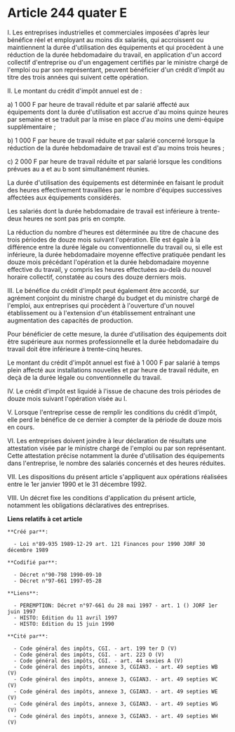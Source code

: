 # Article 244 quater E

I. Les entreprises industrielles et commerciales imposées d'après leur bénéfice réel et employant au moins dix salariés, qui
accroissent ou maintiennent la durée d'utilisation des équipements et qui procèdent à une réduction de la durée hebdomadaire
du travail, en application d'un accord collectif d'entreprise ou d'un engagement certifiés par le ministre chargé de l'emploi
ou par son représentant, peuvent bénéficier d'un crédit d'impôt au titre des trois années qui suivent cette opération.

II. Le montant du crédit d'impôt annuel est de :

a) 1 000 F par heure de travail réduite et par salarié affecté aux équipements dont la durée d'utilisation est accrue d'au
moins quinze heures par semaine et se traduit par la mise en place d'au moins une demi-équipe supplémentaire ;

b) 1 000 F par heure de travail réduite et par salarié concerné lorsque la réduction de la durée hebdomadaire de travail est
d'au moins trois heures ;

c) 2 000 F par heure de travail réduite et par salarié lorsque les conditions prévues au a et au b sont simultanément
réunies.

La durée d'utilisation des équipements est déterminée en faisant le produit des heures effectivement travaillées par le
nombre d'équipes successives affectées aux équipements considérés.

Les salariés dont la durée hebdomadaire de travail est inférieure à trente-deux heures ne sont pas pris en compte.

La réduction du nombre d'heures est déterminée au titre de chacune des trois périodes de douze mois suivant l'opération. Elle
est égale à la différence entre la durée légale ou conventionnelle du travail ou, si elle est inférieure, la durée
hebdomadaire moyenne effective pratiquée pendant les douze mois précédant l'opération et la durée hebdomadaire moyenne
effective du travail, y compris les heures effectuées au-delà du nouvel horaire collectif, constatée au cours des douze
derniers mois.

III. Le bénéfice du crédit d'impôt peut également être accordé, sur agrément conjoint du ministre chargé du budget et du
ministre chargé de l'emploi, aux entreprises qui procèdent à l'ouverture d'un nouvel établissement ou à l'extension d'un
établissement entraînant une augmentation des capacités de production.

Pour bénéficier de cette mesure, la durée d'utilisation des équipements doit être supérieure aux normes professionnelle et la
durée hebdomadaire du travail doit être inférieure à trente-cinq heures.

Le montant du crédit d'impôt annuel est fixé à 1 000 F par salarié à temps plein affecté aux installations nouvelles et par
heure de travail réduite, en deçà de la durée légale ou conventionnelle du travail.

IV. Le crédit d'impôt est liquidé à l'issue de chacune des trois périodes de douze mois suivant l'opération visée au I.

V. Lorsque l'entreprise cesse de remplir les conditions du crédit d'impôt, elle perd le bénéfice de ce dernier à compter de
la période de douze mois en cours.

VI. Les entreprises doivent joindre à leur déclaration de résultats une attestation visée par le ministre chargé de l'emploi
ou par son représentant. Cette attestation précise notamment la durée d'utilisation des équipements dans l'entreprise, le
nombre des salariés concernés et des heures réduites.

VII. Les dispositions du présent article s'appliquent aux opérations réalisées entre le 1er janvier 1990 et le 31 décembre
1992.

VIII. Un décret fixe les conditions d'application du présent article, notamment les obligations déclaratives des entreprises.

**Liens relatifs à cet article**

	**Créé par**:

	  - Loi n°89-935 1989-12-29 art. 121 Finances pour 1990 JORF 30 décembre 1989

	**Codifié par**:

	  - Décret n°90-798 1990-09-10
	  - Décret n°97-661 1997-05-28

	**Liens**:

	  - PEREMPTION: Décret n°97-661 du 28 mai 1997 - art. 1 () JORF 1er juin 1997
	  - HISTO: Edition du 11 avril 1997
	  - HISTO: Edition du 15 juin 1990

	**Cité par**:

	  - Code général des impôts, CGI. - art. 199 ter D (V)
	  - Code général des impôts, CGI. - art. 223 O (V)
	  - Code général des impôts, CGI. - art. 44 sexies A (V)
	  - Code général des impôts, annexe 3, CGIAN3. - art. 49 septies WB (V)
	  - Code général des impôts, annexe 3, CGIAN3. - art. 49 septies WC (V)
	  - Code général des impôts, annexe 3, CGIAN3. - art. 49 septies WE (V)
	  - Code général des impôts, annexe 3, CGIAN3. - art. 49 septies WG (V)
	  - Code général des impôts, annexe 3, CGIAN3. - art. 49 septies WH (V)

